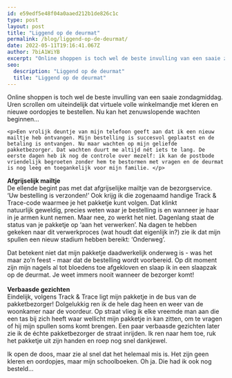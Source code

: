```yaml
---
id: e59edf5e48f04a0aaed212b1de826c1c
type: post
layout: post
title: "Liggend op de deurmat"
permalink: /blog/liggend-op-de-deurmat/
date: 2022-05-11T19:16:41.067Z
author: 7biA1WiYB
excerpt: "Online shoppen is toch wel de beste invulling van een saaie zondagmiddag. Uren scrollen om uiteindelijk dat virtuele volle winkelmandje met kleren en nieuwe oordopjes te bestellen. Nu kan het zenuwslopende wachten beginnen…  "
seo:
  description: "Liggend op de deurmat"
  title: "Liggend op de deurmat"
---
```

Online shoppen is toch wel de beste invulling van een saaie zondagmiddag. Uren scrollen om uiteindelijk dat virtuele volle winkelmandje met kleren en nieuwe oordopjes te bestellen. Nu kan het zenuwslopende wachten beginnen…  

    <p>Een vrolijk deuntje van mijn telefoon geeft aan dat ik een nieuw mailtje heb ontvangen. Mijn bestelling is succesvol geplaatst en de betaling is ontvangen. Nu maar wachten op mijn geliefde pakketbezorger. Dat wachten duurt me altijd nét iets te lang. De eerste dagen heb ik nog de controle over mezelf: ik kan de postbode vriendelijk begroeten zonder hem te bestormen met vragen en de deurmat is nog leeg en toegankelijk voor mijn familie. </p>
<p><strong>Afgrijselijk mailtje</strong><br>De ellende begint pas met dat afgrijselijke mailtje van de bezorgservice. ‘Uw bestelling is verzonden!’ Ook krijg ik die zogenaamd handige Track &amp; Trace-code waarmee je het pakketje kunt volgen. Dat klinkt natuurlijk geweldig, precies weten waar je bestelling is en wanneer je haar in je armen kunt nemen. Maar nee, zo werkt het niet. Dagenlang staat de status van je pakketje op ‘aan het verwerken’. Na dagen te hebben gekeken naar dit verwerkproces (wat houdt dat eigenlijk in?) zie ik dat mijn spullen een nieuw stadium hebben bereikt: ‘Onderweg’.</p>
<p>Dat betekent niet dat mijn pakketje daadwerkelijk onderweg is - was het maar zo’n feest - maar dat de bestelling wordt voorbereid. Op dit moment zijn mijn nagels al tot bloedens toe afgekloven en slaap ik in een slaapzak op de deurmat. Je weet immers nooit wanneer de bezorger komt!<br><br><strong>Verbaasde gezichten</strong><br>Eindelijk, volgens Track &amp; Trace ligt mijn pakketje in de bus van de pakketbezorger! Dolgelukkig ren ik de hele dag heen en weer van de woonkamer naar de voordeur. Op straat vlieg ik elke vreemde man aan die een tas bij zich heeft waar wellicht mijn pakketje in kan zitten, om te vragen of hij mijn spullen soms komt brengen. Een paar verbaasde gezichten later zie ik de échte pakketbezorger de straat inrijden. Ik ren naar hem toe, ruk het pakketje uit zijn handen en roep nog snel dankjewel.</p>
<p>Ik open de doos, maar zie al snel dat het helemaal mis is. Het zijn geen kleren en oordopjes, maar mijn schoolboeken. Oh ja. Die had ik ook nog besteld…</p>  
